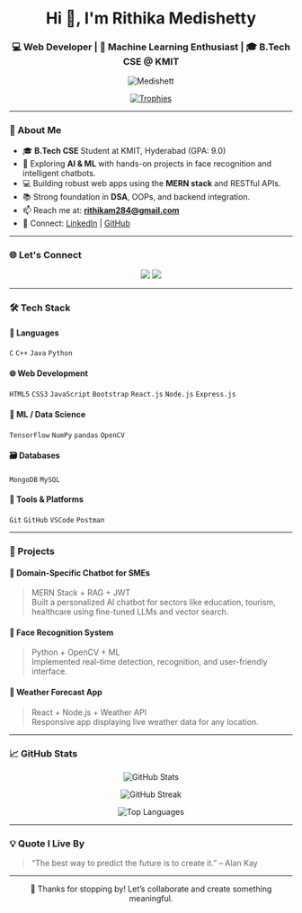 <h1 align="center">Hi 👋, I'm Rithika Medishetty</h1>
<h3 align="center">💻 Web Developer | 🤖 Machine Learning Enthusiast | 🎓 B.Tech CSE @ KMIT</h3>

<p align="center">
  <img src="https://komarev.com/ghpvc/?username=Medishett&label=Profile%20Views&color=0e75b6&style=flat" alt="Medishett" />
</p>

<p align="center">
  <a href="https://github.com/ryo-ma/github-profile-trophy">
    <img src="https://github-profile-trophy.vercel.app/?username=Medishett&theme=gruvbox&row=2&column=3" alt="Trophies" />
  </a>
</p>

---

### 🚀 About Me

- 🎓 **B.Tech CSE** Student at KMIT, Hyderabad (GPA: 9.0)
- 🧠 Exploring **AI & ML** with hands-on projects in face recognition and intelligent chatbots.
- 💻 Building robust web apps using the **MERN stack** and RESTful APIs.
- 📚 Strong foundation in **DSA**, OOPs, and backend integration.
- 📫 Reach me at: **[rithikam284@gmail.com](mailto:rithikam284@gmail.com)**
- 🔗 Connect: [LinkedIn](https://www.linkedin.com/in/medishetty-rithika) | [GitHub](https://github.com/Medishett)

---

### 🌐 Let's Connect

<p align="center">
  <a href="https://www.linkedin.com/in/medishetty-rithika"><img src="https://img.shields.io/badge/LinkedIn-%230077B5?style=for-the-badge&logo=linkedin&logoColor=white" /></a>
  <a href="https://github.com/Medishett"><img src="https://img.shields.io/badge/GitHub-181717?style=for-the-badge&logo=github&logoColor=white" /></a>
</p>

---

### 🛠️ Tech Stack

#### 💬 Languages  
`C` `C++` `Java` `Python`

#### 🌐 Web Development  
`HTML5` `CSS3` `JavaScript` `Bootstrap` `React.js` `Node.js` `Express.js`

#### 🧠 ML / Data Science  
`TensorFlow` `NumPy` `pandas` `OpenCV`

#### 🗃️ Databases  
`MongoDB` `MySQL`

#### 🔧 Tools & Platforms  
`Git` `GitHub` `VSCode` `Postman`

---

### 🧪 Projects

#### 🔹 **Domain-Specific Chatbot for SMEs**  
> MERN Stack + RAG + JWT  
Built a personalized AI chatbot for sectors like education, tourism, healthcare using fine-tuned LLMs and vector search.

#### 🔹 **Face Recognition System**  
> Python + OpenCV + ML  
Implemented real-time detection, recognition, and user-friendly interface.

#### 🔹 **Weather Forecast App**  
> React + Node.js + Weather API  
Responsive app displaying live weather data for any location.

---

### 📈 GitHub Stats

<p align="center">
  <img src="https://github-readme-stats.vercel.app/api?username=Medishett&show_icons=true&theme=tokyonight" alt="GitHub Stats" />
</p>

<p align="center">
  <img src="https://github-readme-streak-stats.herokuapp.com/?user=Medishett&theme=tokyonight" alt="GitHub Streak" />
</p>

<p align="center">
  <img src="https://github-readme-stats.vercel.app/api/top-langs/?username=Medishett&layout=compact&theme=tokyonight" alt="Top Languages" />
</p>

---

### 💡 Quote I Live By

> “The best way to predict the future is to create it.” – Alan Kay

---

<p align="center">
  🌟 Thanks for stopping by! Let’s collaborate and create something meaningful.
</p>
